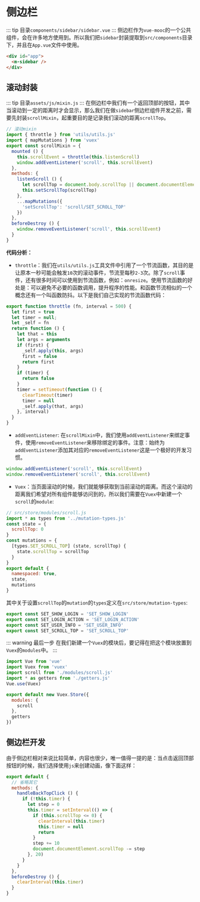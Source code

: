 # 侧边栏
::: tip
目录`components/sidebar/sidebar.vue`
:::
侧边栏作为`vue-mooc`的一个公共组件，会在许多地方使用到。所以我们把`sidebar`封装提取到`src/components`目录下，并且在`App.vue`文件中使用。
```html
<div id="app">
  <m-sidebar />
</div>
```

## 滚动封装
::: tip
目录`assets/js/mixin.js`
:::
在侧边栏中我们有一个返回顶部的按钮，其中当滚动到一定的距离时才会显示，那么我们在做`sidebar`侧边栏组件开发之前，需要先封装`scrollMixin`，起重要目的是记录我们滚动的距离`scrollTop`。
```js
// 滚动mixin
import { throttle } from 'utils/utils.js'
import { mapMutations } from 'vuex'
export const scrollMixin = {
  mounted () {
    this.scrollEvent = throttle(this.listenScroll)
    window.addEventListener('scroll', this.scrollEvent)
  },
  methods: {
    listenScroll () {
      let scrollTop = document.body.scrollTop || document.documentElement.scrollTop
      this.setScrollTop(scrollTop)
    },
    ...mapMutations({
      'setScrollTop': 'scroll/SET_SCROLL_TOP'
    })
  },
  beforeDestroy () {
    window.removeEventListener('scroll', this.scrollEvent)
  }
}
```

**代码分析：**
* `throttle`：我们在`utils/utils.js`工具文件中引用了一个节流函数，其目的是让原本一秒可能会触发`10`次的滚动事件，节流至每秒`2-3`次。除了`scroll`事件，还有很多时间可以使用到节流函数，例如：`onresize`。使用节流函数的好处是：可以避免不必要的函数调用，提升程序的性能。和函数节流相似的一个概念还有一个叫函数防抖。以下是我们自己实现的节流函数代码：
```js
export function throttle (fn, interval = 500) {
  let first = true
  let timer = null;
  let _self = fn
  return function () {
    let that = this
    let args = arguments
    if (first) {
      _self.apply(this, args)
      first = false
      return first
    }
    if (timer) {
      return false
    }
    timer = setTimeout(function () {
      clearTimeout(timer)
      timer = null
      _self.apply(that, args)
    }, interval)
  }
}
```

* `addEventListener`: 在`scrollMixin`中，我们使用`addEventListener`来绑定事件，使用`removeEventListener`来移除绑定的事件。注意：始终为`addEventListener`添加其对应的`removeEventListener`这是一个极好的开发习惯。
```js
window.addEventListener('scroll', this.scrollEvent)
window.removeEventListener('scroll', this.scrollEvent)
```

* `Vuex`：当页面滚动的时候，我们就能够获取到当前滚动的距离。而这个滚动的距离我们希望对所有组件能够访问到的，所以我们需要在`Vuex`中新建一个`scroll`的`module`:
```js
// src/store/modules/scroll.js
import * as types from '../mutation-types.js'
const state = {
  scrollTop: 0
}
const mutations = {
  [types.SET_SCROLL_TOP] (state, scrollTop) {
    state.scrollTop = scrollTop
  }
}
export default {
  namespaced: true,
  state,
  mutations
}
```
其中关于设置`scrollTop`的`mutation`的`types`定义在`src/store/mutation-types`:
```js
export const SET_SHOW_LOGIN = 'SET_SHOW_LOGIN'
export const SET_LOGIN_ACTION = 'SET_LOGIN_ACTION'
export const SET_USER_INFO = 'SET_USER_INFO'
export const SET_SCROLL_TOP = 'SET_SCROLL_TOP'
```

::: warning 最后一步
在我们新建一个`Vuex`的模块后，要记得在把这个模块放置到`Vuex`的`modules`中。
:::
```js
import Vue from 'vue'
import Vuex from 'vuex'
import scroll from './modules/scroll.js'
import * as getters from './getters.js'
Vue.use(Vuex)

export default new Vuex.Store({
  modules: {
    scroll
  },
  getters
})
```
## 侧边栏开发
由于侧边栏相对来说比较简单，内容也很少，唯一值得一提的是：当点击返回顶部按钮的时候，我们选择使用`js`来创建动画，像下面这样：
```js
export default {
  // 省略其它
  methods: {
    handleBackTopClick () {
      if (!this.timer) {
        let step = 0
        this.timer = setInterval(() => {
          if (this.scrollTop <= 0) {
            clearInterval(this.timer)
            this.timer = null
            return
          }
          step += 10
          document.documentElement.scrollTop -= step
        }, 20)
      }
    }
  },
  beforeDestroy () {
    clearInterval(this.timer)
  }
}
```